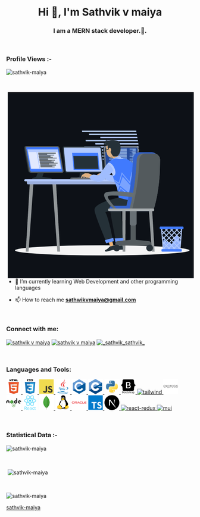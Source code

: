 <h1 align="center">Hi 👋, I'm Sathvik v maiya</h1>
<h3 align="center">I am a MERN stack developer.🌟.</h3>

<br>

<p align="right"> <h3>Profile Views :-</h3> <img src="https://komarev.com/ghpvc/?username=sathvik-maiya&label=Profile%20views&color=0e75b6&style=flat"
    alt="sathvik-maiya" /> 
  </p>

<br>

<p><img align="right" src="https://github.com/sathvik-maiya/sathvik-maiya/blob/main/animation_500_kxa883sd.gif" alt="sathvik-maiya" /></p>


- 🌱 I’m currently learning Web Development and other programming languages

- 📫 How to reach me **sathwikvmaiya@gmail.com**



<br>

<h3 align="left">Connect with me:</h3>
<p align="left">
  <a href="https://www.linkedin.com/in/sathvik-v-maiya-034939254/" target="blank"><img align="center"
      src="https://raw.githubusercontent.com/rahuldkjain/github-profile-readme-generator/master/src/images/icons/Social/linked-in-alt.svg"
      alt="sathvik v maiya" height="30" width="40" /></a>
  <a href="http://facebook.com/sathwikmaiya" target="blank"><img align="center"
      src="https://raw.githubusercontent.com/rahuldkjain/github-profile-readme-generator/master/src/images/icons/Social/facebook.svg"
      alt="sathvik v maiya" height="30" width="40" /></a>
  <a href="https://www.instagram.com/_sathvik_sathvik_/" target="blank"><img align="center"
      src="https://raw.githubusercontent.com/rahuldkjain/github-profile-readme-generator/master/src/images/icons/Social/instagram.svg"
      alt="_sathvik_sathvik_" height="30" width="40" /></a>
</p>

<br>

<h3 align="left">Languages and Tools:</h3>
<p align="left">
   <a href="https://www.w3schools.com/html/" target="_blank" rel="noreferrer"> <img src="https://raw.githubusercontent.com/devicons/devicon/master/icons/html5/html5-original-wordmark.svg" alt="html5" width="40" height="40"/> </a> <a href="https://www.w3schools.com/css/" target="_blank" rel="noreferrer"> <img src="https://raw.githubusercontent.com/devicons/devicon/master/icons/css3/css3-original-wordmark.svg" alt="css3" width="40" height="40"/> </a>  <a href="https://developer.mozilla.org/en-US/docs/Web/JavaScript" target="_blank" rel="noreferrer"> <img src="https://raw.githubusercontent.com/devicons/devicon/master/icons/javascript/javascript-original.svg" alt="javascript" width="40" height="40"/> </a><a href="https://www.java.com" target="_blank" rel="noreferrer"> <img src="https://raw.githubusercontent.com/devicons/devicon/master/icons/java/java-original.svg" alt="java" width="40" height="40"/> </a> <a href="https://www.cprogramming.com/" target="_blank" rel="noreferrer"> <img src="https://raw.githubusercontent.com/devicons/devicon/master/icons/c/c-original.svg" alt="c" width="40" height="40"/> </a><a href="https://www.w3schools.com/cpp/" target="_blank" rel="noreferrer"> <img src="https://raw.githubusercontent.com/devicons/devicon/master/icons/cplusplus/cplusplus-original.svg" alt="cplusplus" width="40" height="40"/> </a> <a href="https://www.python.org" target="_blank" rel="noreferrer"> <img src="https://raw.githubusercontent.com/devicons/devicon/master/icons/python/python-original.svg" alt="python" width="40" height="40"/> </a> <a href="https://getbootstrap.com" target="_blank" rel="noreferrer"> <img src="https://raw.githubusercontent.com/devicons/devicon/master/icons/bootstrap/bootstrap-plain-wordmark.svg" 
  alt="bootstrap" width="40" height="40"/> </a> <a href="https://tailwindcss.com/" target="_blank" rel="noreferrer"> <img src="https://www.vectorlogo.zone/logos/tailwindcss/tailwindcss-icon.svg" alt="tailwind" width="40" height="40"/> </a><a href="https://expressjs.com" target="_blank" rel="noreferrer"> <img src="https://raw.githubusercontent.com/devicons/devicon/master/icons/express/express-original-wordmark.svg" alt="express" width="40" height="40"/> </a><a href="https://nodejs.org" target="_blank" rel="noreferrer"> <img src="https://raw.githubusercontent.com/devicons/devicon/master/icons/nodejs/nodejs-original-wordmark.svg" alt="nodejs" width="40" height="40"/> </a><a href="https://reactjs.org" target="_blank" rel="noreferrer"><img src="https://raw.githubusercontent.com/devicons/devicon/master/icons/react/react-original-wordmark.svg" alt="reactjs" width="40" height="40" /></a>  <a href="https://www.mongodb.org/" target="_blank" rel="noreferrer"> <img src="https://raw.githubusercontent.com/devicons/devicon/master/icons/mongodb/mongodb-original.svg" alt="mongodb" width="40" height="40"/> </a><a href="https://www.linux.org/" target="_blank" rel="noreferrer"> <img src="https://raw.githubusercontent.com/devicons/devicon/master/icons/linux/linux-original.svg" alt="linux" width="40" height="40"/> </a> <a href="https://www.oracle.com/" target="_blank" rel="noreferrer"> <img src="https://raw.githubusercontent.com/devicons/devicon/master/icons/oracle/oracle-original.svg" alt="oracle" width="40" height="40"/> </a><a href="https://www.typescriptlang.org/" target="_blank" rel="noreferrer"> <img src="https://raw.githubusercontent.com/devicons/devicon/master/icons/typescript/typescript-original.svg" alt="typescript" width="40" height="40"/> </a><a href="https://www.nextjs.org/" target="_blank" rel="noreferrer"> <img src="https://raw.githubusercontent.com/devicons/devicon/master/icons/nextjs/nextjs-original.svg" alt="nextjs" width="40" height="40"/> </a>
<a href="https://react-redux.js.org/" target="_blank" rel="noreferrer"> <img src="https://raw.githubusercontent.com/devicons/devicon/master/icons/react-redux/react-redux-original.svg" alt="react-redux" width="40" height="40"/> </a><a href="https://mui.com/" target="_blank" rel="noreferrer"> <img src="https://raw.githubusercontent.com/devicons/devicon/master/icons/mui/mui-original.svg" alt="mui" width="40" height="40"/> </a>
  
  </p>
<br>

<h3>Statistical Data :-</h3>
<p><img align="center"
    src="https://github-readme-stats.vercel.app/api/top-langs?username=sathvik-maiya&show_icons=true&locale=en&bg_color=0d1117&text_color=ffffff&layout=compact"
    alt="sathvik-maiya" 
    bg_color=#808080/></p>

<br>

<p>&nbsp;<img align="center" src="https://github-readme-stats.vercel.app/api?username=sathvik-maiya&show_icons=true&locale=en&bg_color=0d1117&text_color=ffffff&repo=convoychat"
    alt="sathvik-maiya" /></p>

<br>

<p><img align="center" src="https://github-readme-streak-stats.herokuapp.com/?user=sathvik-maiya&theme=dark&background=0d1117&date_format=M%20j%5B%2C%20Y%5D" alt="sathvik-maiya" /></p>
      
[sathvik-maiya](https://github.com/sathvik-maiya)
